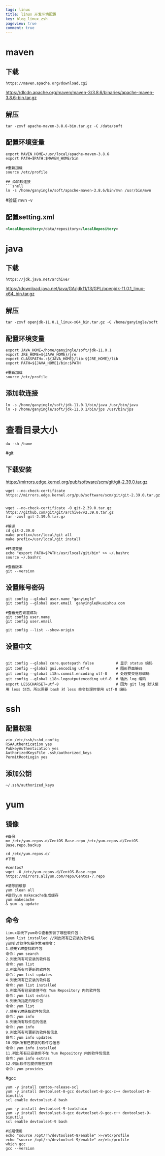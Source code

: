 ```yaml
---
tags: linux
title: linux 开发环境配置
key: blog_linux_zsh
pageview: true
comment: true
---
```


# maven

## 下载
```
https://maven.apache.org/download.cgi
```
https://dlcdn.apache.org/maven/maven-3/3.8.6/binaries/apache-maven-3.8.6-bin.tar.gz

## 解压
```shell
tar -zxvf apache-maven-3.8.6-bin.tar.gz -C /data/soft
```

## 配置环境变量
```shell
export MAVEN_HOME=/usr/local/apache-maven-3.8.6
export PATH=$PATH:$MAVEN_HOME/bin

#重新加载
source /etc/profile

## 添加软连接
```shell
ln -s /home/ganyingle/soft/apache-maven-3.8.6/bin/mvn /usr/bin/mvn
```

#验证
mvn -v

## 配置setting.xml
```xml
<localRepository>/data/repository</localRepository>
```



# java

## 下载
```shell
https://jdk.java.net/archive/
```

https://download.java.net/java/GA/jdk11/13/GPL/openjdk-11.0.1_linux-x64_bin.tar.gz
## 解压
```shell
tar -zxvf openjdk-11.0.1_linux-x64_bin.tar.gz -C /home/ganyingle/soft
```

## 配置环境变量
```shell
export JAVA_HOME=/home/ganyingle/soft/jdk-11.0.1
export JRE_HOME=${JAVA_HOME}/jre
export CLASSPATH=.:${JAVA_HOME}/lib:${JRE_HOME}/lib
export PATH=${JAVA_HOME}/bin:$PATH

#重新加载
source /etc/profile
```

## 添加软连接
```shell
ln -s /home/ganyingle/soft/jdk-11.0.1/bin/java /usr/bin/java
ln -s /home/ganyingle/soft/jdk-11.0.1/bin/jps /usr/bin/jps
```

# 查看目录大小
```shell
du -sh /home
```

#git
## 下载安装
https://mirrors.edge.kernel.org/pub/software/scm/git/git-2.39.0.tar.gz
```shell
wget --no-check-certificate  https://mirrors.edge.kernel.org/pub/software/scm/git/git-2.39.0.tar.gz


wget --no-check-certificate -O git-2.39.0.tar.gz https://github.com/git/git/archive/v2.39.0.tar.gz 
tar -zxvf git-2.39.0.tar.gz

#编译
cd git-2.39.0
make prefix=/usr/local/git all
make prefix=/usr/local/git install

#环境变量
echo "export PATH=$PATH:/usr/local/git/bin" >> ~/.bashrc
source ~/.bashrc

#查看版本
git --version
```

## 设置账号密码
```shell
git config --global user.name "ganyingle"
git config --global user.email  ganyingle@kuaishou.com

#查看是否设置成功
git config user.name
git config user.email

git config --list --show-origin
```

## 设置中文
```shell

git config --global core.quotepath false          # 显示 status 编码 
git config --global gui.encoding utf-8            # 图形界面编码 
git config --global i18n.commit.encoding utf-8    # 处理提交信息编码 
git config --global i18n.logoutputencoding utf-8  # 输出 log 编码 
export LESSCHARSET=utf-8                          # 因为 git log 默认使用 less 分页，所以需要 bash 对 less 命令处理时使用 utf-8 编码 

```

# ssh
## 配置权限
```shell
vim /etc/ssh/sshd_config
RSAAuthentication yes
PubkeyAuthentication yes
AuthorizedKeysFile .ssh/authorized_keys
PermitRootLogin yes
```
## 添加公钥
```shell
~/.ssh/authorized_keys
```


# yum
## 镜像

```shell
#备份
mv /etc/yum.repos.d/CentOS-Base.repo /etc/yum.repos.d/CentOS-Base.repo.backup

cd /etc/yum.repos.d/
#下载

#centos7
wget -O /etc/yum.repos.d/CentOS-Base.repo https://mirrors.aliyun.com/repo/Centos-7.repo

#清除旧缓存
yum clean all
#运行yum makecache生成缓存
yum makecache 
& yum -y update
```

## 命令
```
Linux系统下yum命令查看安装了哪些软件包：
$yum list installed //列出所有已安装的软件包
yum针对软件包操作常用命令：
1.使用YUM查找软件包
命令：yum search
2.列出所有可安装的软件包
命令：yum list
3.列出所有可更新的软件包
命令：yum list updates
4.列出所有已安装的软件包
命令：yum list installed
5.列出所有已安装但不在 Yum Repository 内的软件包
命令：yum list extras
6.列出所指定的软件包
命令：yum list
7.使用YUM获取软件包信息
命令：yum info
8.列出所有软件包的信息
命令：yum info
9.列出所有可更新的软件包信息
命令：yum info updates
10.列出所有已安装的软件包信息
命令：yum info installed
11.列出所有已安装但不在 Yum Repository 内的软件包信息
命令：yum info extras
12.列出软件包提供哪些文件
命令：yum provides
```

#gcc
```shell
yum -y install centos-release-scl
yum -y install devtoolset-8-gcc devtoolset-8-gcc-c++ devtoolset-8-binutils
scl enable devtoolset-8 bash

yum -y install devtoolset-9-toolchain 
yum -y install devtoolset-9-gcc devtoolset-9-gcc-c++ devtoolset-9-binutils
scl enable devtoolset-9 bash

#长期使用
echo "source /opt/rh/devtoolset-8/enable" >>/etc/profile
echo "source /opt/rh/devtoolset-9/enable" >>/etc/profile
which gcc
gcc --version
```